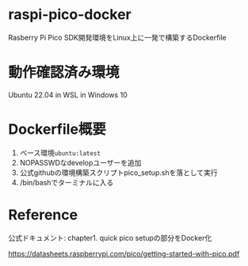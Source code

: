 # raspi-pico-docker

Rasberry Pi Pico SDK開発環境をLinux上に一発で構築するDockerfile

# 動作確認済み環境
Ubuntu 22.04 in WSL in Windows 10

# Dockerfile概要

1. ベース環境`ubuntu:latest`
2. NOPASSWDなdevelopユーザーを追加
3. 公式githubの環境構築スクリプトpico_setup.shを落として実行
4. /bin/bashでターミナルに入る

# Reference 

公式ドキュメント: chapter1. quick pico setupの部分をDocker化

https://datasheets.raspberrypi.com/pico/getting-started-with-pico.pdf
